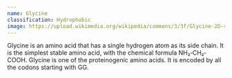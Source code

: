 ```yaml
---
name: Glycine
classification: Hydrophobic
image: https://upload.wikimedia.org/wikipedia/commons/3/3f/Glycine-2D-skeletal.png
---
```

Glycine is an amino acid that has a single hydrogen atom as its side chain. It is the simplest stable amino acid, with the chemical formula NH₂‐CH₂‐COOH. Glycine is one of the proteinogenic amino acids. It is encoded by all the codons starting with GG.